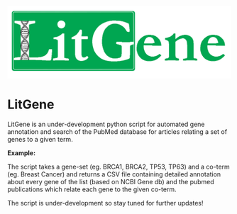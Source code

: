 ![alt text](https://github.com/digrigor/LitGene/blob/master/Litgene_logo.tif)
# LitGene
LitGene is an under-development python script for automated gene annotation and search of the PubMed database for articles relating a 
set of genes to a given term.


**Example:**

The script takes a gene-set (eg. BRCA1, BRCA2, TP53, TP63) and a co-term (eg. Breast Cancer) and returns a CSV file containing detailed 
annotation about every gene of the list (based on NCBI Gene db) and the pubmed publications which relate each gene to the given co-term.

The script is under-development so stay tuned for further updates!
